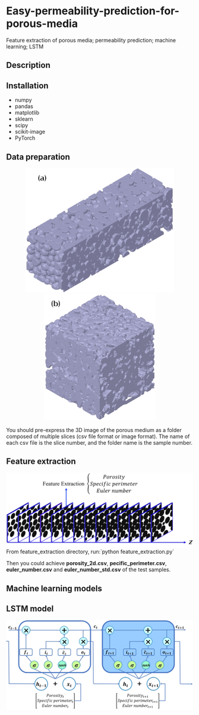 # Easy-permeability-prediction-for-porous-media
Feature extraction of porous media; permeability prediction; machine learning; LSTM
## Description

## Installation
* numpy
* pandas
* matplotlib
* sklearn
* scipy
* scikit-image
* PyTorch
## Data preparation
<div align=center><img width="400" src="https://github.com/499683288/Easy-permeability-prediction-for-porous-media/blob/main/sample1.jpg"/></div>
<div align=center><img width="300" src="https://github.com/499683288/Easy-permeability-prediction-for-porous-media/blob/main/sample2.jpg"/></div>  

You should pre-express the 3D image of the porous medium as a folder composed of multiple slices (csv file format or image format). The name of each csv file is the slice number, and the folder name is the sample number.
## Feature extraction
<div align=center><img width="900" src="https://github.com/499683288/Easy-permeability-prediction-for-porous-media/blob/main/feature%20extraction.jpg"/></div>
From feature_extraction directory, run:`python feature_extraction.py` 

Then you could achieve **porosity_2d.csv**, **pecific_perimeter.csv**, **euler_number.csv** and **euler_number_std.csv** of the test samples.

## Machine learning models
## LSTM model
<div align=center><img width="900" src="https://github.com/499683288/Easy-permeability-prediction-for-porous-media/blob/main/LSTM%20model.jpg"/></div>
